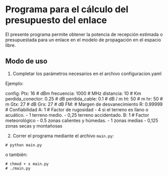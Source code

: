 # Programa para el cálculo del presupuesto del enlace

El presente programa permite obtener la potencia de recepción estimada o presupuestada para un enlace en el modelo de propagación en el espacio libre.

## Modo de uso
1. Completar los parámetros necesarios en el archivo configuracion.yaml

Ejemplo:

config:
  Ptx: 16 # dBm
  frecuencia: 1000 # MHz
  distancia: 10 # Km
  perdida_conector: 0.25 # dB
  perdida_cable: 0.1 # dB / m
  ht: 50 # m
  hr: 50 # m
  Gtx: 27 # dB
  Grx: 27 # dB
  FM: # Margen de desvanecimiento
    R: 0.99999 # Confiabilidad
    A: 1 # Factor de rugosidad
        - 4 si el terreno es llano o acuático.
        - 1 terreno medio.
        - 0,25 terreno accidentado.
    B: 1 # Factor meteorológico
        - 0.5 zonas calientes y húmedas.
        - 1 zonas medias
        - 0,125 zonas secas y montañosas


2. Correr el programa mediante el archivo `main.py`:

```
# python main.py
```

 o también:

```
# chmod + x main.py
# ./main.py
```